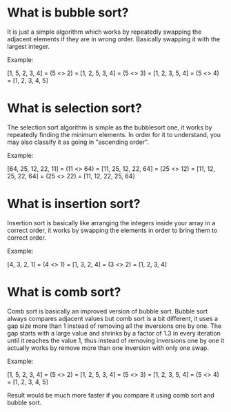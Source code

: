 # What is bubble sort?

It is just a simple algorithm which works by repeatedly swapping the adjacent elements if they are in wrong order. Basically swapping it with the largest integer.

Example:

[1, 5, 2, 3, 4] = (5 <> 2) = [1, 2, 5, 3, 4] = (5 <> 3) = [1, 2, 3, 5, 4] = (5 <> 4) = [1, 2, 3, 4, 5]

# What is selection sort?

The selection sort algorithm is simple as the bubblesort one, it works by repeatedly finding the minimum elements. In order for it to understand, you may also classify it as going in "ascending order".

Example:

[64, 25, 12, 22, 11] = (11 <> 64) = [11, 25, 12, 22, 64] = (25 <> 12) = [11, 12, 25, 22, 64] = (25 <> 22) = [11, 12, 22, 25, 64]

# What is insertion sort?

Insertion sort is basically like arranging the integers inside your array in a correct order, it works by swapping the elements in order to bring them to correct order.

Example:

[4, 3, 2, 1] = (4 <> 1) = [1, 3, 2, 4] = (3 <> 2) = [1, 2, 3, 4]

# What is comb sort?

Comb sort is basically an improved version of bubble sort. Bubble sort always compares adjacent values but comb sort is a bit different, it uses a gap size more than 1 instead of removing all the inversions one by one. The gap starts with a large value and shrinks by a factor of 1.3 in every iteration until it reaches the value 1, thus instead of removing inversions one by one it actually works by remove more than one inversion with only one swap.

Example:

[1, 5, 2, 3, 4] = (5 <> 2) = [1, 2, 5, 3, 4] = (5 <> 3) = [1, 2, 3, 5, 4] = (5 <> 4) = [1, 2, 3, 4, 5]

Result would be much more faster if you compare it using comb sort and bubble sort.
